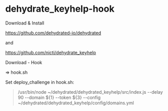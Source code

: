 # dehydrate_keyhelp-hook

Download & Install

https://github.com/dehydrated-io/dehydrated

and

https://github.com/nicti/dehydrate_keyhelp


Download - Hook

=> hook.sh

Set deploy_challenge in hook.sh:

> /usr/bin/node ~/dehydrated/dehydrated_keyhelp/src/index.js --delay 90 --domain ${1} --token ${3} --config ~/dehydrated/dehydrated_keyhelp/config/domains.yml
